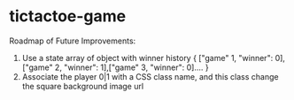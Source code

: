 # tictactoe-game
Roadmap of Future Improvements: 
1) Use a state array of object with winner history { ["game" 1, "winner": 0], ["game" 2, "winner": 1],["game" 3, "winner": 0].... }
3) Associate the player 0|1 with a CSS class name, and this class change the square background image url
